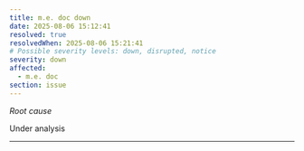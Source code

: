 ```yaml
---
title: m.e. doc down
date: 2025-08-06 15:12:41
resolved: true
resolvedWhen: 2025-08-06 15:21:41
# Possible severity levels: down, disrupted, notice
severity: down
affected:
  - m.e. doc
section: issue
---
```


*Root cause*

Under analysis

---


